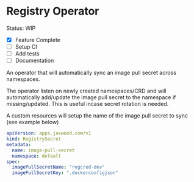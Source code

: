 # Registry Operator

Status: WIP

- [x] Feature Complete
- [ ] Setup CI
- [ ] Add tests
- [ ] Documentation

An operator that will automatically sync an image pull secret across namespaces.

The operator listen on newly created namespaces/CRD and will automatically add/update the image pull secret to the namespace if missing/updated. This is useful incase secret rotation is needed.

A custom resources will setup the name of the image pull secret to sync (see example below)

```yaml
apiVersion: apps.jaxwood.com/v1
kind: RegistrySecret
metadata:
  name: image-pull-secret
  namespace: default
spec:
  imagePullSecretName: "regcred-dev"
  imagePullSecretKey: ".dockerconfigjson"
```
